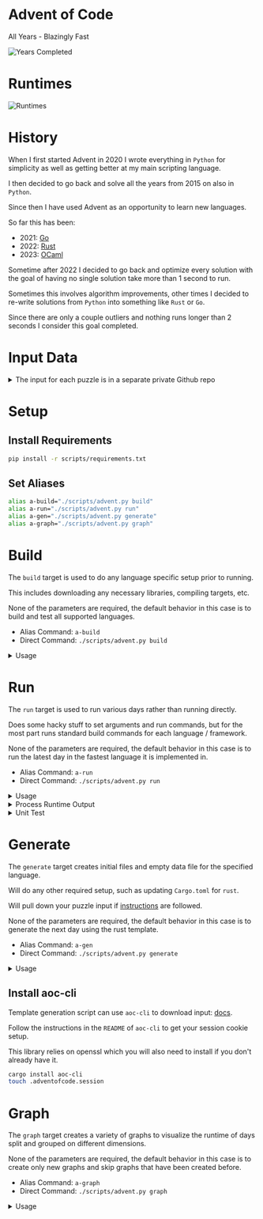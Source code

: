 # Advent of Code

All Years - Blazingly Fast

![Years Completed](images/advent-completed.png)

# Runtimes

![Runtimes](images/year_percentage.png)

# History

When I first started Advent in 2020 I wrote everything in `Python` for simplicity
as well as getting better at my main scripting language.

I then decided to go back and solve all the years from 2015 on also in `Python`.

Since then I have used Advent as an opportunity to learn new languages.

So far this has been:

- 2021: [Go](https://go.dev/)
- 2022: [Rust](https://www.rust-lang.org/)
- 2023: [OCaml](https://ocaml.org/)

Sometime after 2022 I decided to go back and optimize every solution with the goal
of having no single solution take more than 1 second to run.

Sometimes this involves algorithm improvements, other times I decided to re-write
solutions from `Python` into something like `Rust` or `Go`.

Since there are only a couple outliers and nothing runs longer than 2 seconds I
consider this goal completed.

# Input Data

<details>

<summary>The input for each puzzle is in a separate private Github repo</summary>

This is done to comply with the policy [here](https://adventofcode.com/about).

These inputs end up in the `data` folder in the same structure as the solutions.

For instance the input for year `2020` day `5` is file `data/2020/05/data.txt`.

After cloning this repo the following command needs to be run to get the data.

```bash
git submodule update --init
```

This also means when pulling changes the `update` command must also be ran.

```bash
git submodule update
```

</details>

# Setup

## Install Requirements

```bash
pip install -r scripts/requirements.txt
```

## Set Aliases

```bash
alias a-build="./scripts/advent.py build"
alias a-run="./scripts/advent.py run"
alias a-gen="./scripts/advent.py generate"
alias a-graph="./scripts/advent.py graph"
```

# Build

The `build` target is used to do any language specific setup prior to running.

This includes downloading any necessary libraries, compiling targets, etc.

None of the parameters are required, the default behavior in this case is to
build and test all supported languages.

- Alias Command: `a-build`
- Direct Command: `./scripts/advent.py build`

<details>

<summary>Usage</summary>

```bash
a-build \
  (--language <language>)* \
  --info?
```

| Variable Name | Alt  | Description                            | Default | Example   |
| ------------- | ---- | -------------------------------------- | ------- | --------- |
| language      | `-l` | Limit build to the specified languages | None    | `-l rust` |
| info          | `-i` | Outputs which languages will be built  | `False` | `-i`      |

</details>

# Run

The `run` target is used to run various days rather than running directly.

Does some hacky stuff to set arguments and run commands, but for the most part runs
standard build commands for each language / framework.

None of the parameters are required, the default behavior in this case is to run
the latest day in the fastest language it is implemented in.

- Alias Command: `a-run`
- Direct Command: `./scripts/advent.py run`

<details>

<summary>Usage</summary>

```bash
a-run \
  --template <template>? \
  (--year <year>)* \
  (--day <day>)* \
  (--language <language>)* \
  --test? \
  --info?
```

| Variable Name | Alt  | Description                             | Default  | Example           |
| ------------- | ---- | --------------------------------------- | -------- | ----------------- |
| template      | `-t` | Name that targets specific years / days | `latest` | `-t languages`    |
| year          | `-y` | List of years to run                    | None     | `-y 2021 -y 2022` |
| day           | `-d` | List of days to run                     | None     | `-d 1 -d 3 -d 5`  |
| language      | `-l` | Limit runs to the specified languages   | None     | `-l go`           |
| slow          | `-s` | Defines the runtime (in ms) for slow    | 500      | `-s 100`          |
| test          | `-T` | Passes test flag to each day            | `False`  | `-T`              |
| info          | `-i` | Outputs which days would run            | `False`  | `-i`              |

- If `template` is provided then `year` & `day` must not be provided
- If `year` or `day` are provided then `template` must not be provided

</details>

<details>

<summary>Process Runtime Output</summary>

```bash
cat all.json | jq -r '.[]|[.year, .day, .language, .runtime]|@tsv'
cat all.json | jq -r '.[]|[.year, .day, .language, .runtime]|@tsv' | sort -nk4
cat all.json | jq -r '.[]|[.year, .day, .language, .runtime]|@tsv' | sort -nk4 | awk '{ if ($4 > 100) { print $0 } }'
cat all.json | jq -r '.[]|select(.year == 2015 and .day == 24)'
cat all.json | jq -r '.[]|.runtime' | awk '{ sum+=$1 } END { print sum, "ms" }'
cat all.json | jq -r '.[]|select(.year == 2015)|.runtime' | awk '{ sum+=$1 } END { print sum, "ms" }'
cat all.json | jq -r '.[]|[.year, .runtime]|@tsv' | awk '{ data[$1] += $2 } END { for (year in data) { print year, data[year], "ms" } }'
```

</details>

<details>

<summary>Unit Test</summary>

This will test that some shared logic works across usage days. Such as the `int-code`
implementation from 2019.

```bash
pytest -s scripts
```

</details>

# Generate

The `generate` target creates initial files and empty data file for the specified
language.

Will do any other required setup, such as updating `Cargo.toml` for `rust`.

Will pull down your puzzle input if [instructions](#install-aoc-cli) are followed.

None of the parameters are required, the default behavior in this case is to generate
the next day using the rust template.

- Alias Command: `a-gen`
- Direct Command: `./scripts/advent.py generate`

<details>

<summary>Usage</summary>

```bash
a-gen \
  --template <template>? \
  --year <year>? \
  --day <day>? \
  --language <language>? \
  --puzzle? \
  --info?
```

| Variable Name | Alt  | Description                             | Default | Example     |
| ------------- | ---- | --------------------------------------- | ------- | ----------- |
| template      | `-t` | Name that targets specific year / day   | `next`  | `-t next`   |
| year          | `-y` | Year to generate starting files for     | None    | `-y 2022`   |
| day           | `-d` | Day to generate starting files for      | None    | `-d 5`      |
| language      | `-l` | Language to generate starting files for | `rust`  | `-l python` |
| puzzle        | `-p` | Download puzzle description as well     | `False` | `-p`        |
| info          | `-i` | Outputs which day would get generated   | `False` | `-i`        |

- If `template` is provided then `year` & `day` must not be provided
- If `year` or `day` are provided then `template` must not be provided

</details>

## Install aoc-cli

Template generation script can use `aoc-cli` to download input: [docs](https://github.com/scarvalhojr/aoc-cli).

Follow the instructions in the `README` of `aoc-cli` to get your session cookie setup.

This library relies on openssl which you will also need to install if you don't already
have it.

```bash
cargo install aoc-cli
touch .adventofcode.session
```

# Graph

The `graph` target creates a variety of graphs to visualize the runtime of days split
and grouped on different dimensions.

None of the parameters are required, the default behavior in this case is to create
only new graphs and skip graphs that have been created before.

- Alias Command: `a-graph`
- Direct Command: `./scripts/advent.py graph`

<details>

<summary>Usage</summary>

```bash
a-graph \
  --archive? \
  --info?
```

| Variable Name | Alt  | Description                             | Default | Example |
| ------------- | ---- | --------------------------------------- | ------- | ------- |
| archive       | `-a` | Archive existing graphs                 | `False` | `-a`    |
| info          | `-i` | Outputs whether graphs would be arhived | `False` | `-i`    |

</details>

